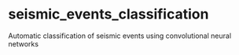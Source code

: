 # seismic_events_classification
Automatic classification of seismic events using convolutional neural networks
